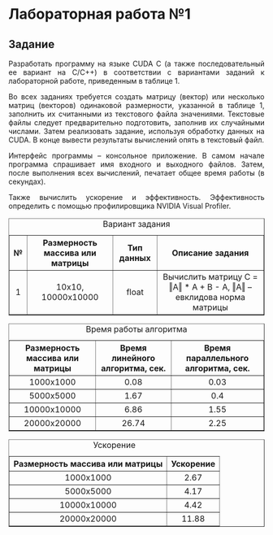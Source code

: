 # Лабораторная работа №1
## Задание
<p align="justify">Разработать программу на языке CUDA С  (а также последовательный ее вариант на C/C++) в соответствии с вариантами заданий к лабораторной работе, приведенным в таблице 1.</p>
<p align="justify">Во всех заданиях требуется создать матрицу (вектор) или несколько матриц (векторов) одинаковой размерности, указанной в таблице 1, заполнить их считанными из текстового файла значениями. Текстовые файлы следует предварительно подготовить, заполнив их случайными числами. Затем реализовать задание, используя обработку данных на CUDA. В конце вывести результаты вычислений опять в текстовый файл.</p>
<p align="justify">Интерфейс программы – консольное приложение. В самом начале программа спрашивает имя входного и выходного файлов. Затем, после выполнения всех вычислений, печатает общее время работы (в секундах).</p>
<p align="justify">Также вычислить ускорение и эффективность. Эффективность определить с помощью профилировщика NVIDIA Visual Profiler.</p>
<table border="1">
  <caption>Вариант задания</caption>
  <tr>
    <th>№</th>
    <th>Размерность массива или матрицы</th>
    <th>Тип данных</th>
    <th>Описание задания</th>
  </tr>
  <tr align="center">
    <td>1</td>
    <td>10x10, 10000x10000</td>
    <td>float</td>
    <td>Вычислить матрицу C = ‖A‖ * A + B - A, ‖A‖ –  евклидова норма матрицы</td>
  </tr>
 </table>
 
 <table border="1">
  <caption>Время работы алгоритма</caption>
  <tr>
    <th>Размерность массива или матрицы</th>
    <th>Время линейного алгоритма, сек.</th>
    <th>Время параллельного алгоритма, сек.</th>
  </tr>
  <tr align="center">
    <td>1000x1000</td>
    <td>0.08</td>
    <td>0.03</td>
  </tr>
  <tr align="center">
    <td>5000x5000</td>
    <td>1.67</td>
    <td>0.4</td>
  </tr>
  <tr align="center">
    <td>10000x10000</td>
    <td>6.86</td>
    <td>1.55</td>
  </tr>
  <tr align="center">
    <td>20000x20000</td>
    <td>26.74</td>
    <td>2.25</td>
  </tr>
 </table> 
 
 <table border="1">
  <caption>Ускорение</caption>
  <tr>
    <th>Размерность массива или матрицы</th>
    <th>Ускорение</th>
  </tr>
  <tr align="center">
    <td>1000x1000</td>
    <td>2.67</td>
  </tr>
  <tr align="center">
    <td>5000x5000</td>
    <td>4.17</td>
  </tr>
  <tr align="center">
    <td>10000x10000</td>
    <td>4.42</td>
  </tr>
  <tr align="center">
    <td>20000x20000</td>
    <td>11.88</td>
  </tr>
 </table> 
